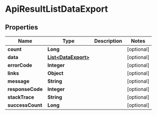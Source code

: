 
# ApiResultListDataExport

## Properties
Name | Type | Description | Notes
------------ | ------------- | ------------- | -------------
**count** | **Long** |  |  [optional]
**data** | [**List&lt;DataExport&gt;**](DataExport.md) |  |  [optional]
**errorCode** | **Integer** |  |  [optional]
**links** | **Object** |  |  [optional]
**message** | **String** |  |  [optional]
**responseCode** | **Integer** |  |  [optional]
**stackTrace** | **String** |  |  [optional]
**successCount** | **Long** |  |  [optional]



